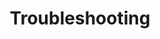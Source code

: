 ---
type: docs
title: "Troubleshooting"
linkTitle: "Troubleshooting"
weight: 4
description: >
  Troubleshoot issues with the CSI driver and the Azure Provider
---